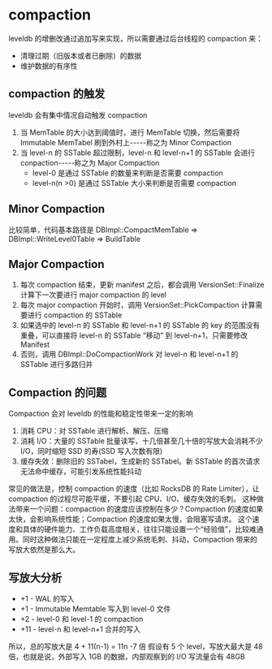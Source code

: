 # compaction
leveldb 的增删改通过追加写来实现，所以需要通过后台线程的 compaction 来：
* 清理过期（旧版本或者已删除）的数据
* 维护数据的有序性

## compaction 的触发
leveldb 会有集中情况自动触发 compaction
1. 当 MemTable 的大小达到阈值时，进行 MemTable 切换，然后需要将 Immutable MemTabel 刷到外村上-----称之为 Minor Compaction
2. 当 level-n 的 SSTable 超过限制，level-n 和 level-n+1 的 SSTable 会进行 conpaction-----称之为 Major Compaction
    * level-0 是通过 SSTable 的数量来判断是否需要 compaction
    * level-n(n >0) 是通过 SSTable 大小来判断是否需要 compaction

## Minor Compaction
比较简单，代码基本路径是 DBImpl::CompactMemTable => DBImpl::WriteLevel0Table => BuildTable

## Major Compaction
1. 每次 compaction 结束，更新 manifest 之后，都会调用 VersionSet::Finalize 计算下一次要进行 major compaction 的 level
2. 每次 major compaction 开始时，调用 VersionSet::PickCompaction 计算需要进行 compaction 的 SSTable
3. 如果选中的 level-n 的 SSTable 和 level-n+1 的 SSTable 的 key 的范围没有重叠，可以直接将 level-n 的 SSTable “移动” 到 level-n+1，只需要修改 Manifest
4. 否则，调用 DBImpl::DoCompactionWork 对 level-n 和 level-n+1 的 SSTable 进行多路归并

## Compaction 的问题
Compaction 会对 leveldb 的性能和稳定性带来一定的影响
1. 消耗 CPU：对 SSTable 进行解析、解压、压缩
2. 消耗 I/O：大量的 SSTable 批量读写，十几倍甚至几十倍的写放大会消耗不少 I/O，同时缩短 SSD 的寿(SSD 写入次数有限)
3. 缓存失效：删除旧的 SSTabel，生成新的 SSTabel。新 SSTable 的首次请求无法命中缓存，可能引发系统性能抖动

常见的做法是，控制 compaction 的速度（比如 RocksDB 的 Rate Limiter），让 compaction 的过程尽可能平缓，不要引起 CPU、I/O、缓存失效的毛刺。 这种做法带来一个问题：compaction 的速度应该控制在多少？Compaction 的速度如果太快，会影响系统性能；Compaction 的速度如果太慢，会阻塞写请求。 这个速度和具体的硬件能力、工作负载高度相关，往往只能设置一个“经验值”，比较难通用。同时这种做法只能在一定程度上减少系统毛刺、抖动，Compaction 带来的写放大依然是那么大。

## 写放大分析
* +1 - WAL 的写入
* +1 - Immutable Memtable 写入到 level-0 文件
* +2 - level-0 和 level-1 的 compaction
* +11 - level-n 和 level-n+1 合并的写入

所以，总的写放大是 4 + 11(n-1) = 11n -7 倍
假设有 5 个 level，写放大最大是 48 倍，也就是说，外部写入 1GB 的数据，内部观察到的 I/O 写流量会有 48GB